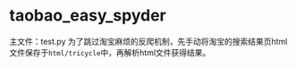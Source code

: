 # taobao_easy_spyder
主文件：test.py
为了跳过淘宝麻烦的反爬机制，先手动将淘宝的搜索结果页html文件保存于`html/tricycle`中，再解析html文件获得结果。

